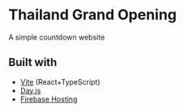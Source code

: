 # Thailand Grand Opening

A simple countdown website

## Built with

- [Vite](https://vitejs.dev) (React+TypeScript)
- [Day.js](https://day.js.org)
- [Firebase Hosting](https://firebase.google.com)
